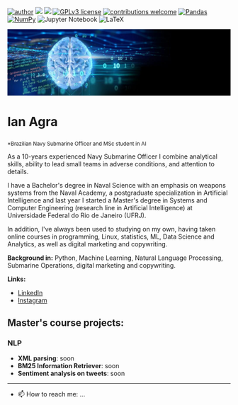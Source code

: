[![author](https://img.shields.io/badge/author-ianagra-red.svg)](https://www.linkedin.com/in/ianagra) ![](https://komarev.com/ghpvc/?username=ianagra&color=072448) [![](https://img.shields.io/badge/python-3.11+-blue.svg)](https://www.python.org/downloads/release/python-3118/) [![GPLv3 license](https://img.shields.io/badge/License-GPLv3-blue.svg)](http://perso.crans.org/besson/LICENSE.html) [![contributions welcome](https://img.shields.io/badge/contributions-welcome-brightgreen.svg?style=flat)](https://github.com/ianagra/ai/issues)
[![Pandas](https://img.shields.io/badge/pandas-%23150458.svg?style=flat&logo=Pandas&logoColor=white)](https://pandas.pydata.org/) [![NumPy](https://img.shields.io/badge/numpy-%23013243.svg?style=flat&logo=Numpy&logoColor=white)](https://numpy.org) ![Jupyter Notebook](https://img.shields.io/badge/jupyter-%23FA0F00.svg?style=flat&logo=Jupyter&logoColor=white) ![LaTeX](https://img.shields.io/badge/latex-%23008080.svg?style=flat&logo=Latex&logoColor=white)

<p align="center">
  <img src="banner.jpg" >
</p>

# Ian Agra
<sub>*Brazilian Navy Submarine Officer and MSc student in AI</sub>

As a 10-years experienced Navy Submarine Officer I combine analytical skills, ability to lead small teams in adverse conditions, and attention to details. 

I have a Bachelor's degree in Naval Science with an emphasis on weapons systems from the Naval Academy, a postgraduate specialization in Artificial Intelligence and last year I started a Master's degree in Systems and Computer Engineering (research line in Artificial Intelligence) at Universidade Federal do Rio de Janeiro (UFRJ).

In addition, I've always been used to studying on my own, having taken online courses in programming, Linux, statistics, ML, Data Science and Analytics, as well as digital marketing and copywriting.

**Background in:** Python, Machine Learning, Natural Language Processing, Submarine Operations, digital marketing and copywriting.

**Links:**
* [LinkedIn](https://www.linkedin.com/in/ianagra)
* [Instagram](https://www.instagram.com/ian.agra)

## Master's course projects:

### NLP
* **XML parsing**: soon
* **BM25 Information Retriever**: soon
* **Sentiment analysis on tweets**: soon
---
- 📫 How to reach me: ...
